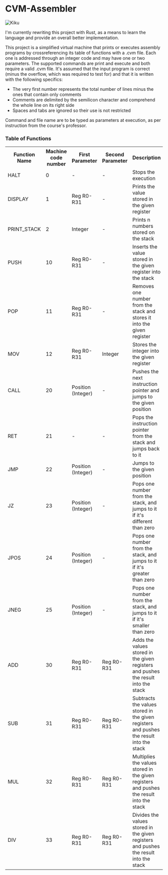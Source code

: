 # CVM-Assembler
![Kiku](https://www.unive.it/pag/fileadmin/user_upload/extra/pid/img/loghi/logo_CF_1.png)  
  
I'm currently rewriting this project with Rust, as a means to learn the language and provide an overall better implementation.  
  
This project is a simplified virtual machine that prints or executes assembly programs by crossreferencing its table of functions with a .cvm file. Each one is addressed through an integer code and may have one or two parameters.
The supported commands are <italic>print</italic> and <italic>execute</italic> and both require a valid .cvm file. It's assumed that the input program is correct (minus the overflow, which was required to test for) and that it is written with the following specifics:
<ul>
  <li>The very first number represents the total number of lines minus the ones that contain only comments</li>
  <li>Comments are delimited by the semilicon character and comprehend the whole line on its right side</li>
  <li>Spaces and tabs are ignored so their use is not restricted</li>
</ul>

Command and file name are to be typed as parameters at execution, as per instruction from the course's professor.

<h3>Table of Functions</h3>
<table>
  <tr>
    <th>Function Name</th>
    <th>Machine code number</th>
    <th>First Parameter</th>
    <th>Second Parameter</th>
    <th>Description</th>
  </tr>
  <tr>
    <td>
      HALT
    </td>
    <td>
      0
    </td>
    <td>
      -
    </td>
    <td>
      -
    </td>
    <td>
      Stops the execution
    </td>
  </tr>
  <tr>
    <td>
      DISPLAY
    </td>
    <td>
      1
    </td>
    <td>
      Reg R0-R31
    </td>
    <td>
      -
    </td>
    <td>
      Prints the value stored in the given register
    </td>
  </tr>
  <tr>
    <td>
      PRINT_STACK
    </td>
    <td>
      2
    </td>
    <td>
      Integer
    </td>
    <td>
      -
    </td>
    <td>
      Prints n numbers stored on the stack
    </td>
  </tr>
  <tr>
    <td>
      PUSH
    </td>
    <td>
      10
    </td>
    <td>
      Reg R0-R31
    </td>
    <td>
      -
    </td>
    <td>
      Inserts the value stored in the given register into the stack
    </td>
  </tr>
  <tr>
    <td>
      POP
    </td>
    <td>
      11
    </td>
    <td>
      Reg R0-R31
    </td>
    <td>
      -
    </td>
    <td>
      Removes one number from the stack and stores it into the given register
    </td>
  </tr>
  <tr>
    <td>
      MOV
    </td>
    <td>
      12
    </td>
    <td>
      Reg R0-R31
    </td>
    <td>
      Integer
    </td>
    <td>
      Stores the integer into the given register
    </td>
  </tr>
  <tr>
    <td>
      CALL
    </td>
    <td>
      20
    </td>
    <td>
      Position (Integer)
    </td>
    <td>
      -
    </td>
    <td>
      Pushes the next instruction pointer and jumps to the given position 
    </td>
  </tr>
  <tr>
    <td>
      RET
    </td>
    <td>
      21
    </td>
    <td>
      -
    </td>
    <td>
      -
    </td>
    <td>
      Pops the instruction pointer from the stack and jumps back to it
    </td>
  </tr>
  <tr>
    <td>
      JMP
    </td>
    <td>
      22
    </td>
    <td>
      Position (Integer)
    </td>
    <td>
      -
    </td>
    <td>
      Jumps to the given position
    </td>
  </tr>
  <tr>
    <td>
      JZ
    </td>
    <td>
      23
    </td>
    <td>
      Position (Integer)
    </td>
    <td>
      -
    </td>
    <td>
      Pops one number from the stack, and jumps to it if it's different than zero
    </td>
  </tr>
  <tr>
    <td>
      JPOS
    </td>
    <td>
      24
    </td>
    <td>
      Position (Integer)
    </td>
    <td>
      -
    </td>
    <td>
      Pops one number from the stack, and jumps to it if it's greater than zero
    </td>
  </tr>
  <tr>
    <td>
      JNEG
    </td>
    <td>
      25
    </td>
    <td>
      Position (Integer)
    </td>
    <td>
      -
    </td>
    <td>
      Pops one number from the stack, and jumps to it if it's smaller than zero 
    </td>
  </tr>
  <tr>
    <td>
      ADD
    </td>
    <td>
      30
    </td>
    <td>
      Reg R0-R31
    </td>
    <td>
      Reg R0-R31
    </td>
    <td>
      Adds the values stored in the given registers and pushes the result into the stack
    </td>
  </tr>
    <tr>
    <td>
      SUB
    </td>
    <td>
      31
    </td>
    <td>
      Reg R0-R31
    </td>
    <td>
      Reg R0-R31
    </td>
    <td>
      Subtracts the values stored in the given registers and pushes the result into the stack
    </td>
  </tr>
    <tr>
    <td>
      MUL
    </td>
    <td>
      32
    </td>
    <td>
      Reg R0-R31
    </td>
    <td>
      Reg R0-R31
    </td>
    <td>
      Multiplies the values stored in the given registers and pushes the result into the stack
    </td>
  </tr>
    <tr>
    <td>
      DIV
    </td>
    <td>
      33
    </td>
    <td>
      Reg R0-R31
    </td>
    <td>
      Reg R0-R31
    </td>
    <td>
      Divides the values stored in the given registers and pushes the result into the stack
    </td>
  </tr>
</table>
